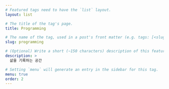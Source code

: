 ```yaml
---
# Featured tags need to have the `list` layout.
layout: list

# The title of the tag's page.
title: Programming

# The name of the tag, used in a post's front matter (e.g. tags: [<slug>]).
slug: programming

# (Optional) Write a short (~150 characters) description of this featured tag.
description: >
  삶을 기록하는 공간

# Setting `menu` will generate an entry in the sidebar for this tag.
menu: true
order: 2
---
```

